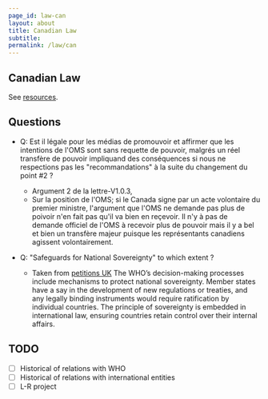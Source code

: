 ```yaml
---
page_id: law-can
layout: about
title: Canadian Law
subtitle:
permalink: /law/can
---
```


## Canadian Law

See [resources](/law/can/resources).


## Questions

- Q: Est il légale pour les médias de promouvoir et affirmer que les intentions de l'OMS sont sans requette de pouvoir, malgrés un réel transfère de pouvoir impliquand des conséquences si nous ne respections pas les "recommandations" à la suite du changement du point #2 ?
  - Argument 2 de la lettre-V1.0.3,
  - Sur la position de l'OMS; si le Canada signe par un acte volontaire du premier ministre, l'argument que l'OMS ne demande pas plus de poivoir n'en fait pas qu'il va bien en reçevoir. Il n'y à pas de demande officiel de l'OMS à recevoir plus de pouvoir mais il y a bel et bien un transfère majeur puisque les représentants canadiens agissent volontairement.
  
- Q: "Safeguards for National Sovereignty" to which extent ?
  - Taken from [petitions UK](todo) The WHO’s decision-making processes include mechanisms to protect national sovereignty. Member states have a say in the development of new regulations or treaties, and any legally binding instruments would require ratification by individual countries. The principle of sovereignty is embedded in international law, ensuring countries retain control over their internal affairs.
  

## TODO
  - [ ] Historical of relations with WHO
  - [ ] Historical of relations with international entities
  - [ ] L-R project
